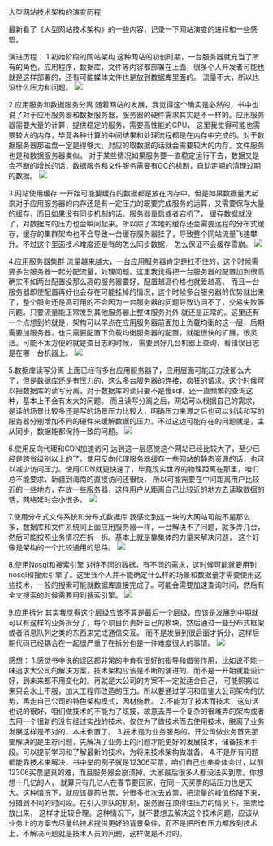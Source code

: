 大型网站技术架构的演变历程

最新看了《大型网站技术架构》的一些内容，记录一下网站演变的进程和一些感悟。

演进历程：
1.初始阶段的网站架构
这种网站的初创时期，一台服务器就充当了所有的角色，应用程序，数据库，文件等内容都部署在上面，很多个人开发者可能也就是这样部署的，还有可能媒体文件也是放到数据库里面的。
流量不大，所以也没什么压力和问题。
![](http://wxwwt-oss.oss-cn-hangzhou.aliyuncs.com/article_picture/%E5%A4%A7%E5%9E%8B%E7%BD%91%E7%AB%99%E6%8A%80%E6%9C%AF%E6%9E%B6%E6%9E%84%E6%BC%94%E8%BF%9B/%E5%88%9D%E5%A7%8B%E9%98%B6%E6%AE%B5%E7%9A%84%E7%BD%91%E7%AB%99%E6%9E%B6%E6%9E%84.png)

2.应用服务和数据服务分离
随着网站的发展，我觉得这个确实是必然的，书中也说了对于应用服务器和数据服务器，服务器的硬件需求其实是不一样的。应用服务器需要大量的计算，提供稳定的服务，需要高性能的CPU，
这里我觉得可能也需要较大的内存，毕竟各种计算的中间结果和处理流程都是在内存中完成的。对于数据服务器那磁盘一定是得够大，对应的取数据的话就会需要较大的内存。文件服务也是和数据服务器类似。
对于某些情况如果服务要一直稳定运行下去，数据又是会不断的增长的话，数据服务和文件服务需要有GC的机制，自动定期的清理过期的数据。
![](http://wxwwt-oss.oss-cn-hangzhou.aliyuncs.com/article_picture/%E5%A4%A7%E5%9E%8B%E7%BD%91%E7%AB%99%E6%8A%80%E6%9C%AF%E6%9E%B6%E6%9E%84%E6%BC%94%E8%BF%9B/%E5%BA%94%E7%94%A8%E6%9C%8D%E5%8A%A1%E5%92%8C%E6%95%B0%E6%8D%AE%E6%9C%8D%E5%8A%A1%E5%88%86%E7%A6%BB.png)

3.网站使用缓存
一开始可能要缓存的数据都是放在内存中，但是如果数据量大起来对于应用服务器的内存还是有一定压力的既要完成服务的运算，又需要保存大量的缓存，而且如果没有同步机制的话。服务器重启或者宕机了，
缓存数据就没了，对数据库的压力也会瞬间起来。所以除了本地的缓存还会需要远程的分布式缓存，缓存的集群架构也不会导致一台缓存服务器挂了，导致整个网站流量飞速攀升。不过这个里面技术难度还是有的怎么同步数据，
怎么保证不会缓存雪崩。
![](http://wxwwt-oss.oss-cn-hangzhou.aliyuncs.com/article_picture/%E5%A4%A7%E5%9E%8B%E7%BD%91%E7%AB%99%E6%8A%80%E6%9C%AF%E6%9E%B6%E6%9E%84%E6%BC%94%E8%BF%9B/%E7%BD%91%E7%AB%99%E4%BD%BF%E7%94%A8%E7%BC%93%E5%AD%98.png)

4.应用服务器集群
流量越来越大，一台应用服务器肯定是扛不住的，这个时候需要多台服务器一起分配流量，处理问题。这里我觉得把一台服务器的配置加到很高确实不如两台配置没那么高的服务器要好，配置越高价格也就爱越高，
而且一台服务器即使配置再好也会存在可能挂掉的情况，这个时候多台服务器的优势就出来了，整个服务还是高可用的不会因为一台服务器的问题导致访问不了，交易失败等问题。只要流量能正常发到其他服务器上整体服务对外
就还是正常的。这里还有一个点想到的就是，架构可以早点在应用服务器前面加上负载均衡的这一层，后期需要加服务器，也只需要配置下负载均衡服务器的配置，就能很快的扩展，很灵活。可能不太方便的就是查日志的时候，
需要到好几台机器上查询，看错误日志是在哪一台机器上。
![](http://wxwwt-oss.oss-cn-hangzhou.aliyuncs.com/article_picture/%E5%A4%A7%E5%9E%8B%E7%BD%91%E7%AB%99%E6%8A%80%E6%9C%AF%E6%9E%B6%E6%9E%84%E6%BC%94%E8%BF%9B/%E5%BA%94%E7%94%A8%E6%9C%8D%E5%8A%A1%E5%99%A8%E9%9B%86%E7%BE%A4.png)

5.数据库读写分离
上面已经有多台应用服务器了，应用层面可能压力没那么大了，但是数据库还是有压力的，这么多台服务器的连接，疯狂的请求。这个时候可以把数据库的读写分离，对于数据库的读只要不是慢sql，还一直频繁的查询这种，基本上不会有太大的问题。
而且读写分离之后，网站可以根据自己的需求，是读的场景比较多还是写的场景压力比较大，明确压力来源之后也可以对读和写的服务器分别增加不同的硬件来缓解数据的压力。不过这边可能存在的问题就是，主从同步，数据能都保持一致的问题。
![](http://wxwwt-oss.oss-cn-hangzhou.aliyuncs.com/article_picture/%E5%A4%A7%E5%9E%8B%E7%BD%91%E7%AB%99%E6%8A%80%E6%9C%AF%E6%9E%B6%E6%9E%84%E6%BC%94%E8%BF%9B/%E6%95%B0%E6%8D%AE%E5%BA%93%E8%AF%BB%E5%86%99%E5%88%86%E7%A6%BB.png)

6.使用反向代理和CDN加速访问
达到这一层感觉这个网站已经比较大了，至少已经是跨省级别以上的了。使用反向代理服务器缓存一些网站的静态资源的话，也可以减少访问压力。使用CDN就更快速了，毕竟现实世界的物理距离在那里，咱们总不能要求，新疆到海南的直接访问还很快，
所以可能需要在中间距离用户比较近的一些地方，存放一些服务器，这样用户从距离自己比较近的地方去读取数据的话，网络延时会小很多。
![](http://wxwwt-oss.oss-cn-hangzhou.aliyuncs.com/article_picture/%E5%A4%A7%E5%9E%8B%E7%BD%91%E7%AB%99%E6%8A%80%E6%9C%AF%E6%9E%B6%E6%9E%84%E6%BC%94%E8%BF%9B/%E7%BD%91%E7%AB%99%E4%BD%BF%E7%94%A8%E5%8F%91%E6%83%B3%E4%BB%A3%E7%90%86%E5%92%8CCDN%E5%8A%A0%E9%80%9F%E8%AE%BF%E9%97%AE.png)

7.使用分布式文件系统和分布式数据库
我感觉到这一块的大网站可能不是那么多，数据库和文件系统同上面应用服务器一样，一台解决不了问题，就多弄几台，然后可能按照业务情况在拆一拆。基本上就是靠集体的力量来解决问题，
这个好像是架构的一个比较通用的思路。
![](http://wxwwt-oss.oss-cn-hangzhou.aliyuncs.com/article_picture/%E5%A4%A7%E5%9E%8B%E7%BD%91%E7%AB%99%E6%8A%80%E6%9C%AF%E6%9E%B6%E6%9E%84%E6%BC%94%E8%BF%9B/%E4%BD%BF%E7%94%A8%E5%88%86%E5%B8%83%E5%BC%8F%E6%96%87%E4%BB%B6%E5%92%8C%E5%88%86%E5%B8%83%E5%BC%8F%E6%95%B0%E6%8D%AE%E5%BA%93.png)

8.使用Nosql和搜索引擎
对待不同的数据，有不同的需求，这时候可能就要用到nosql和搜索引擎了。这里我个人并不能确定什么样的场景和数据量才需要使用这些技术，一般的搜索可能就数据库直接完成了。可能会需要加速查询时间，然后有全文搜索的时候需要用到搜索引擎。
![](http://wxwwt-oss.oss-cn-hangzhou.aliyuncs.com/article_picture/%E5%A4%A7%E5%9E%8B%E7%BD%91%E7%AB%99%E6%8A%80%E6%9C%AF%E6%9E%B6%E6%9E%84%E6%BC%94%E8%BF%9B/nosql%E5%92%8C%E6%90%9C%E7%B4%A2%E5%BC%95%E6%93%8E.png)


9.应用拆分
其实我觉得这个层级应该不算是最后一个层级，应该是发展到中期就可以有这样的业务拆分了，每个项目负责好自己的模块，然后通过一些分布式框架或者消息队列之类的东西来完成通信交互。
而不是发展到很后面才拆分，这样后期代码已经耦合在一起很严重了在拆分也是一件难度很大的事情。
![](http://wxwwt-oss.oss-cn-hangzhou.aliyuncs.com/article_picture/%E5%A4%A7%E5%9E%8B%E7%BD%91%E7%AB%99%E6%8A%80%E6%9C%AF%E6%9E%B6%E6%9E%84%E6%BC%94%E8%BF%9B/%E5%BA%94%E7%94%A8%E6%8B%86%E5%88%86.png)




感想：
1.感觉书中说的误区都非常的中肯有很好的指导和借鉴作用，比如说不能一味追求大公司的解决方案，技术架构应该是不断的演进的，而不是一开始就能设计好，到未来都不用变化的。再就是大公司的方案不一定就适合自己，
可能照搬过来只会水土不服，加大工程师改造的压力。所以要通过学习和借鉴大公司架构的优势，再走自己公司的特色架构模式，因材施教。
2.不能为了技术而技术，这句话也说的很好，咱们做技术的不能为了炫技，故意去弄一个复杂的很难弄的架构或者去用一个很新的没有经过实战的技术。仅仅为了做技术而去使用技术，脱离了业务发展这样是不对的，本末倒置了。
3.技术是为业务服务的，开公司做业务首先那要解决的是生存问题，先解决了业务上的问题才能更好的发展技术，储备技术手段。可以提前学习和了解最新的技术，为将来技术架构做准备。
4.不是所有问题都能靠技术来解决，书中举的例子就是12306买票，咱们自己也亲身体会过，以前12306买票是真的难，而且服务器会崩溃掉。大家最后很多人都没法买到票。你想想十几亿的人，
就算只有几亿人在春节要回家，在同一天买票的话压力也是天大。这种情况下，就应该提前放票，分很多批次去放票，把流量的峰值给降下来，分摊到不同的时间段。在引入排队的机制，服务器在顶得住压力的情况下，把票给放出来，
这样才比较合理。这种情况下，就不要想去解决这个技术问题，应该从业务上的方案去尽量给技术提供更好的背景条件，而不是把所有压力都放到技术上，不解决问题就是技术人员的问题，这样做是不对的。
